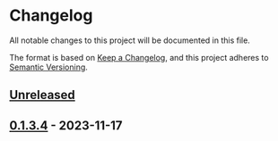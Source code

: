 # Changelog

All notable changes to this project will be documented in this file.

The format is based on [Keep a Changelog](https://keepachangelog.com/en/1.0.0/),
and this project adheres to [Semantic Versioning](https://semver.org/spec/v2.0.0.html).

## [Unreleased]

## [0.1.3.4] - 2023-11-17

[Unreleased]: https://github.com/Afterlife-Guide/AppSettings.Merge/compare/0.1.3.4...HEAD

[0.1.3.4]: https://github.com/Afterlife-Guide/AppSettings.Merge/compare/b9c7c0d263bd538401345ed79e6de5f620e8ddc1...0.1.3.4
